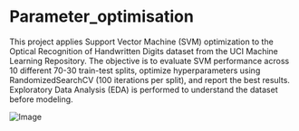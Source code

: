 # Parameter_optimisation

This project applies Support Vector Machine (SVM) optimization to the Optical Recognition of Handwritten Digits dataset from the UCI Machine Learning Repository. The objective is to evaluate SVM performance across 10 different 70-30 train-test splits, optimize hyperparameters using RandomizedSearchCV (100 iterations per split), and report the best results. Exploratory Data Analysis (EDA) is performed to understand the dataset before modeling.

![Image](https://github.com/user-attachments/assets/caa76290-a94c-4395-8ba3-27c71a8568c8)
